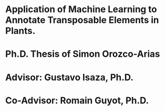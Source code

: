 # Application of Machine Learning to Annotate Transposable Elements in Plants.
# Ph.D. Thesis of Simon Orozco-Arias
# Advisor: Gustavo Isaza, Ph.D.
# Co-Advisor: Romain Guyot, Ph.D.
